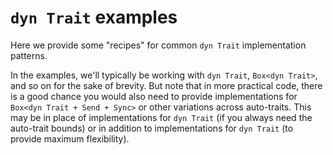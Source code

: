 # `dyn Trait` examples

Here we provide some "recipes" for common `dyn Trait` implementation
patterns.

In the examples, we'll typically be working with `dyn Trait`, `Box<dyn Trait>`,
and so on for the sake of brevity.  But note that in more practical code, there
is a good chance you would also need to provide implementations for
`Box<dyn Trait + Send + Sync>` or other variations across auto-traits.  This
may be in place of implementations for `dyn Trait` (if you always need the
auto-trait bounds) or in addition to implementations for `dyn Trait`
(to provide maximum flexibility).
